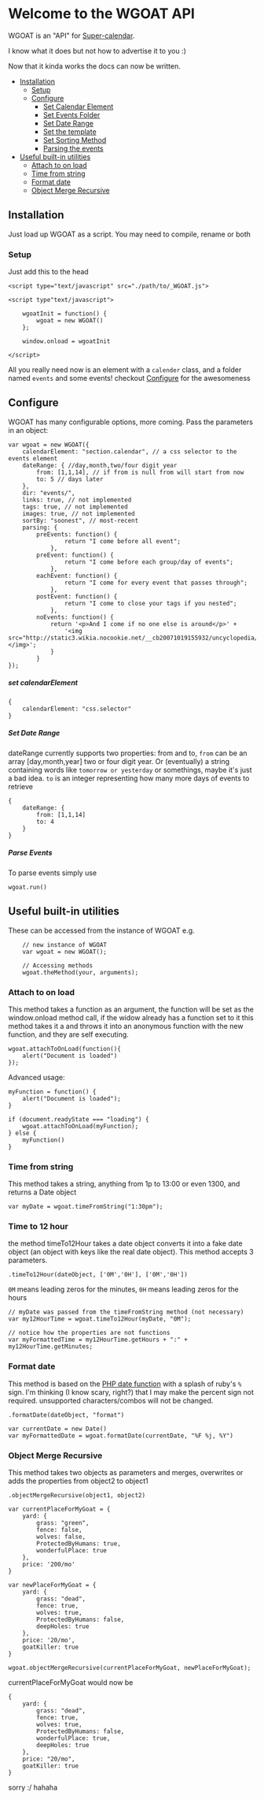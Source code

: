 Welcome to the WGOAT API
========================

WGOAT is an "API" for [Super-calendar](https://github.com/justinthrelkeld/community-calendar).

I know what it does but not how to advertise it to you :)

Now that it kinda works the docs can now be written.

- [Installation](#Installation)
	- [Setup](#Setup)
	- [Configure](#Configure)
		- [Set Calendar Element](#setCalendarElement)
		- [Set Events Folder](#setEventsFolder)
		- [Set Date Range](#setDateRange)
		- [Set the template](#HTMLTemplate)
		- [Set Sorting Method](#setSortingMethod)
		- [Parsing the events](#parseEvents)
- [Useful built-in utilities](#UsefulUtilities)
	- [Attach to on load](#AttachToOnLoad)
	- [Time from string](#TimeFromString)
	- [Format date](#FormatDate)
	- [Object Merge Recursive](#ObjectMergeRecursive)



## <a name="Installation"></a>Installation

Just load up WGOAT as a script. You may need to compile, rename or both


### <a name="Setup"></a>Setup
Just add this to the head

	<script type="text/javascript" src="./path/to/_WGOAT.js">
	
	<script type"text/javascript">
	
		wgoatInit = function() {
			wgoat = new WGOAT()
		};

		window.onload = wgoatInit

	</script>

All you really need now is an element with a `calender` class, and a folder named `events` and some events!
checkout [Configure](#Configure) for the awesomeness

## <a name="Configure"></a>Configure
WGOAT has many configurable options, more coming. Pass the parameters in an object:
	
	var wgoat = new WGOAT({
		calendarElement: "section.calendar", // a css selector to the events element
		dateRange: { //day,month,two/four digit year
			from: [1,1,14], // if from is null from will start from now
			to: 5 // days later
		},
		dir: "events/",
		links: true, // not implemented
		tags: true, // not implemented 
		images: true, // not implemented 
		sortBy: "soonest", // most-recent
		parsing: {
			preEvents: function() {
					return "I come before all event";
				},
			preEvent: function() {
					return "I come before each group/day of events";
				},
			eachEvent: function() {
					return "I come for every event that passes through";
				},
			postEvent: function() {
					return "I come to close your tags if you nested";
				},
			noEvents: function() {
				return '<p>And I come if no one else is around</p>' +
					'<img src="http://static3.wikia.nocookie.net/__cb20071019155932/uncyclopedia/images/7/7b/Dancing_banana.gif"></img>';
				}
			}
	});

##### <a name="setCalendarElement"></a>set calendarElement
	
	{ 
		calendarElement: "css.selector" 
	}

##### <a name="setDateRange"></a>Set Date Range
dateRange currently supports two properties: from and to, `from` can be an array [day,month,year] two or four digit year. Or (eventually) a string containing words like `tomorrow or yesterday` or somethings, maybe it's just a bad idea. `to` is an integer representing how many more days of events to retrieve

	{ 
		dateRange: {
			from: [1,1,14]
			to: 4
		}
	}

##### <a name="parseEvents"></a>Parse Events
To parse events simply use 

	wgoat.run()


## <a name="UsefulUtilities"></a>Useful built-in utilities
	
These can be accessed from the instance of WGOAT e.g.

		// new instance of WGOAT
		var wgoat = new WGOAT();

		// Accessing methods
		wgoat.theMethod(your, arguments);

### <a name="AttachToOnLoad"></a>Attach to on load

This method takes a function as an argument, the function will be set as the window.onload method call, if the widow already has a function set to it this method takes it a and throws it into an anonymous function with the new function, and they are self executing. 

	wgoat.attachToOnLoad(function(){
		alert("Document is loaded")
	});

Advanced usage:
	
	myFunction = function() {
		alert("Document is loaded");
	}

	if (document.readyState === "loading") {
		wgoat.attachToOnLoad(myFunction);
	} else {
		myFunction()
	}

### <a name="TimeFromString"></a>Time from string

This method takes a string, anything from 1p to 13:00 or even 1300, and returns a Date object

	var myDate = wgoat.timeFromString("1:30pm");

### Time to 12 hour
the method timeTo12Hour takes a date object converts it into a fake date object (an object with keys like the real date object). This method accepts 3 parameters.

`.timeTo12Hour(dateObject, ['0M','0H'], ['0M','0H'])`

`0M` means leading zeros for the minutes, `0H` means leading zeros for the hours
	
	// myDate was passed from the timeFromString method (not necessary)
	var my12HourTime = wgoat.timeTo12Hour(myDate, "0M");

	// notice how the properties are not functions
	var myFormattedTime = my12HourTime.getHours + ":" + my12HourTime.getMinutes;

### <a name="FormatDate"></a>Format date
This method is based on the [PHP date function][phpDate] with a splash of ruby's `%` sign. I'm thinking (I know scary, right?) that I may make the percent sign not required. unsupported characters/combos will not be changed.
	
`.formatDate(dateObject, "format")`

	var currentDate = new Date()
	var myFormattedDate = wgoat.formatDate(currentDate, "%F %j, %Y")



### <a name="ObjectMergeRecursive"></a>Object Merge Recursive
This method takes two objects as parameters and merges, overwrites or adds the properties from object2 to object1

`.objectMergeRecursive(object1, object2)`

	var currentPlaceForMyGoat = {
		yard: {
			grass: "green", 
			fence: false, 
			wolves: false, 
			ProtectedByHumans: true, 
			wonderfulPlace: true
		},
		price: '200/mo'
	}

	var newPlaceForMyGoat = {
		yard: {
			grass: "dead", 
			fence: true, 
			wolves: true, 
			ProtectedByHumans: false, 
			deepHoles: true
		},
		price: '20/mo',
		goatKiller: true
	}
	
	wgoat.objectMergeRecursive(currentPlaceForMyGoat, newPlaceForMyGoat);

currentPlaceForMyGoat would now be 
	
	{
		yard: {
			grass: "dead",
			fence: true,
			wolves: true,
			ProtectedByHumans: false,
			wonderfulPlace: true,
			deepHoles: true
		},
		price: "20/mo",
		goatKiller: true
	}

sorry :/ hahaha

[phpDate]: http://us3.php.net/manual/en/function.date.php